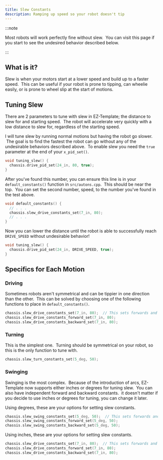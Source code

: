 ```yaml
---
title: Slew Constants
description: Ramping up speed so your robot doesn't tip
---
```


:::note

Most robots will work perfectly fine without slew.  You can visit this page if you start to see the undesired behavior described below.  

:::

## What is it?
Slew is when your motors start at a lower speed and build up to a faster speed.  This can be useful if your robot is prone to tipping, can wheelie easily, or is prone to wheel slip at the start of motions.   

## Tuning Slew 
There are 2 parameters to tune with slew in EZ-Template; the distance to slew for and starting speed.  The robot will accelerate very quickly with a low distance to slew for, regardless of the starting speed.  

I will tune slew by running normal motions but having the robot go slower.  The goal is to find the fastest the robot can go without any of the undesirable behaviors described above.  To enable slew you need the `true` parameter at the end of your `x_pid_set()`.  
```cpp
void tuning_slew() {
  chassis.drive_pid_set(24_in, 80, true);
}
```

After you've found this number, you can ensure this line is in your `default_constants()` function in `src/autons.cpp`.  This should be near the top.  You can set the second number, speed, to the number you've found in the test above.  
```cpp
void default_constants() {
  // . . .
  chassis.slew_drive_constants_set(7_in, 80);
  // . . .
}
```

Now you can lower the distance until the robot is able to successfully reach `DRIVE_SPEED` without undesirable behavior!  
```cpp
void tuning_slew() {
  chassis.drive_pid_set(24_in, DRIVE_SPEED, true);
}
```

## Specifics for Each Motion

### Driving
Sometimes robots aren't symmetrical and can be tippier in one direction than the other.  This can be solved by choosing one of the following functions to place in `default_constants()`.  
```cpp
chassis.slew_drive_constants_set(7_in, 80);  // This sets forwards and backwards constants
chassis.slew_drive_constants_forward_set(7_in, 80);
chassis.slew_drive_constants_backward_set(7_in, 80);
```
### Turning
This is the simplest one.  Turning should be symmetrical on your robot, so this is the only function to tune with.  
```cpp
chassis.slew_turn_constants_set(5_deg, 50);
```

### Swinging
Swinging is the most complex.  Because of the introduction of arcs, EZ-Template now supports either inches or degrees for tuning slew.  You can also have independent forward and backward constants.  it doesn't matter if you decide to use inches or degrees for tuning, you can change it later.  

Using degrees, these are your options for setting slew constants. 
```cpp
chassis.slew_swing_constants_set(5_deg, 50);  // This sets forwards and backwards constants
chassis.slew_swing_constants_forward_set(5_deg, 50);
chassis.slew_swing_constants_backward_set(5_deg, 50);
```

Using inches, these are your options for setting slew constants. 
```cpp
chassis.slew_drive_constants_set(7_in, 80);  // This sets forwards and backwards constants
chassis.slew_drive_constants_forward_set(7_in, 80);
chassis.slew_drive_constants_backward_set(7_in, 80);
```
